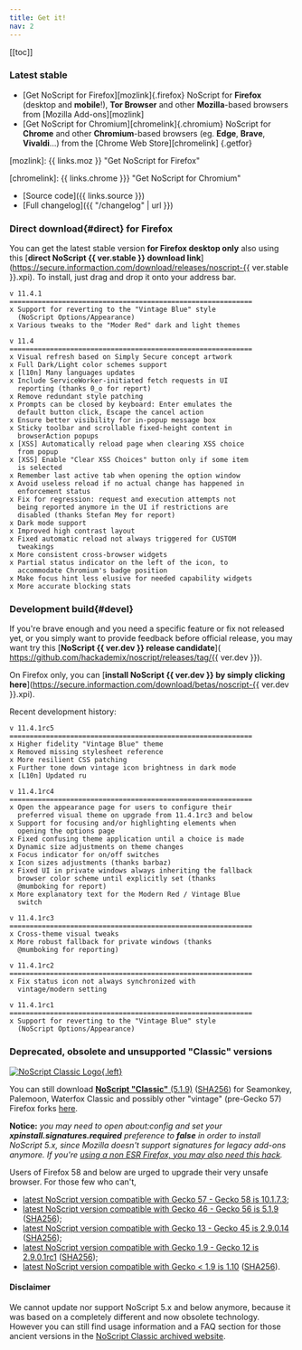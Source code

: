 ```yaml
---
title: Get it!
nav: 2
---
```


[[toc]]

### Latest stable

* [Get NoScript for Firefox][mozlink]{.firefox}
  NoScript for __Firefox__ (desktop and __mobile__!), __Tor Browser__ and other __Mozilla__-based browsers from [Mozilla Add-ons][mozlink]
* [Get NoScript for Chromium][chromelink]{.chromium}
  NoScript for __Chrome__ and other __Chromium__-based browsers (eg. __Edge__, __Brave__, __Vivaldi__...) from the [Chrome Web Store][chromelink]
{.getfor}

[mozlink]: {{ links.moz }} "Get NoScript for Firefox"

[chromelink]: {{ links.chrome }}} "Get NoScript for Chromium"

* [Source code]({{ links.source }})
* [Full changelog]({{ "/changelog" | url }})

### __Direct download__{#direct} for Firefox

You can get the latest stable version __for Firefox desktop only__ also using this [__direct NoScript {{ ver.stable }} download link__](https://secure.informaction.com/download/releases/noscript-{{ ver.stable }}.xpi).
To install, just drag and drop it onto your address bar.
````{.changelog}
v 11.4.1
============================================================
x Support for reverting to the "Vintage Blue" style
  (NoScript Options/Appearance)
x Various tweaks to the "Moder Red" dark and light themes

v 11.4
============================================================
x Visual refresh based on Simply Secure concept artwork
x Full Dark/Light color schemes support
x [l10n] Many languages updates
x Include ServiceWorker-initiated fetch requests in UI
  reporting (thanks 0_o for report)
x Remove redundant style patching
x Prompts can be closed by keyboard: Enter emulates the
  default button click, Escape the cancel action
x Ensure better visibility for in-popup message box
x Sticky toolbar and scrollable fixed-height content in
  browserAction popups
x [XSS] Automatically reload page when clearing XSS choice
  from popup
x [XSS] Enable "Clear XSS Choices" button only if some item
  is selected
x Remember last active tab when opening the option window
x Avoid useless reload if no actual change has happened in
  enforcement status
x Fix for regression: request and execution attempts not
  being reported anymore in the UI if restrictions are
  disabled (thanks Stefan Mey for report)
x Dark mode support
x Improved high contrast layout
x Fixed automatic reload not always triggered for CUSTOM
  tweakings
x More consistent cross-browser widgets
x Partial status indicator on the left of the icon, to
  accommodate Chromium's badge position
x Make focus hint less elusive for needed capability widgets
x More accurate blocking stats

````
### __Development build__{#devel}

If you're brave enough and you need a specific feature or fix not released yet, or you simply want to provide feedback before official release, you may want try this [__NoScript {{ ver.dev }} release candidate__]( https://github.com/hackademix/noscript/releases/tag/{{ ver.dev }}).

On Firefox only, you can [__install NoScript {{ ver.dev }} by simply clicking here__](https://secure.informaction.com/download/betas/noscript-{{ ver.dev }}.xpi).

Recent development history:
````{.changelog}
v 11.4.1rc5
============================================================
x Higher fidelity "Vintage Blue" theme
x Removed missing stylesheet reference
x More resilient CSS patching
x Further tone down vintage icon brightness in dark mode
x [L10n] Updated ru

v 11.4.1rc4
============================================================
x Open the appearance page for users to configure their
  preferred visual theme on upgrade from 11.4.1rc3 and below
x Support for focusing and/or highlighting elements when
  opening the options page
x Fixed confusing theme application until a choice is made
x Dynamic size adjustments on theme changes
x Focus indicator for on/off switches
x Icon sizes adjustments (thanks barbaz)
x Fixed UI in private windows always inheriting the fallback
  browser color scheme until explicitly set (thanks
  @mumboking for report)
x More explanatory text for the Modern Red / Vintage Blue
  switch

v 11.4.1rc3
============================================================
x Cross-theme visual tweaks
x More robust fallback for private windows (thanks
  @mumboking for reporting)

v 11.4.1rc2
============================================================
x Fix status icon not always synchronized with
  vintage/modern setting

v 11.4.1rc1
============================================================
x Support for reverting to the "Vintage Blue" style
  (NoScript Options/Appearance)
````

### Deprecated, obsolete and unsupported "Classic" versions

[![NoScript Classic Logo](https://classic.noscript.net/noscript/logo.png){.left}](https://classic.noscript.net/)

You can still download [**NoScript "Classic"** (5.1.9)](https://secure.informaction.com/download/releases/noscript-5.1.9.xpi) ([SHA256](releases/noscript-5.1.9.xpi.sha256)) for Seamonkey, Palemoon, Waterfox Classic and possibly other "vintage" (pre-Gecko 57) Firefox forks [here](https://secure.informaction.com/download/releases/noscript-5.1.9.xpi).

**Notice:** _you may need to open about:config and set your **xpinstall.signatures.required** preference to **false** in order to install NoScript 5.x, since Mozilla doesn't support signatures for legacy add-ons anymore. If you're [using a non ESR Firefox, you may also need this hack](https://forums.informaction.com/viewtopic.php?p=98662#p98662)._


Users of Firefox 58 and below are urged to upgrade their very unsafe browser. For those few who can't,

*   [latest NoScript version compatible with Gecko 57 - Gecko 58 is 10.1.7.3](https://secure.informaction.com/download/releases/noscript-10.1.7.3.xpi);
*   [latest NoScript version compatible with Gecko 46 - Gecko 56 is 5.1.9](https://secure.informaction.com/download/releases/noscript-5.1.9.xpi) ([SHA256](releases/noscript-5.1.9.xpi.sha256));
*   [latest NoScript version compatible with Gecko 13 - Gecko 45 is 2.9.0.14](https://secure.informaction.com/download/releases/noscript-2.9.0.14.xpi) ([SHA256](releases/noscript-2.9.0.14.xpi.sha256));
*   [latest NoScript version compatible with Gecko 1.9 - Gecko 12 is 2.9.0.1rc1](https://secure.informaction.com/download/betas/noscript-2.9.0.1rc1.xpi) ([SHA256](betas/noscript-2.9.0.1rc1.xpi.sha256));
*   [latest NoScript version compatible with Gecko < 1.9 is 1.10](https://secure.informaction.com/download/releases/noscript-1.10.xpi) ([SHA256](releases/noscript-1.10.xpi.sha256)).

#### Disclaimer
We cannot update nor support NoScript 5.x and below anymore, because it was based on a completely different and now obsolete technology. However you can still find usage information and a FAQ section for those ancient versions in the [NoScript Classic archived website](https://classic.noscript.net/).
